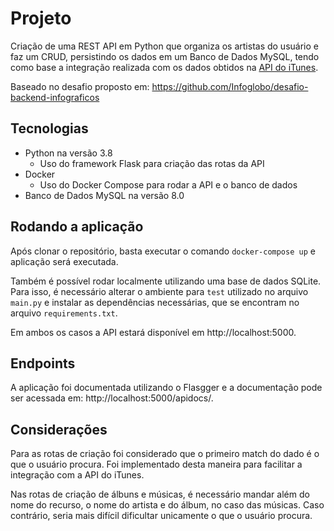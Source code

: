 # Projeto

Criação de uma REST API em Python que organiza os artistas do usuário e faz um CRUD, persistindo os dados em um Banco de Dados MySQL, tendo como base a integração realizada com os dados obtidos na [API do iTunes](https://developer.apple.com/library/archive/documentation/AudioVideo/Conceptual/iTuneSearchAPI/index.html).

Baseado no desafio proposto em: https://github.com/Infoglobo/desafio-backend-infograficos

## Tecnologias

- Python na versão 3.8
  - Uso do framework Flask para criação das rotas da API
- Docker
  - Uso do Docker Compose para rodar a API e o banco de dados
- Banco de Dados MySQL na versão 8.0

## Rodando a aplicação

Após clonar o repositório, basta executar o comando `docker-compose up` e aplicação será executada.

Também é possível rodar localmente utilizando uma base de dados SQLite. Para isso, é necessário alterar o ambiente para `test` utilizado no arquivo `main.py` e instalar as dependências necessárias, que se encontram no arquivo `requirements.txt`.

Em ambos os casos a API estará disponível em http://localhost:5000.

## Endpoints

A aplicação foi documentada utilizando o Flasgger e a documentação pode ser acessada em: http://localhost:5000/apidocs/.

## Considerações

Para as rotas de criação foi considerado que o primeiro match do dado é o que o usuário procura. Foi implementado desta maneira para facilitar a integração com a API do iTunes.

Nas rotas de criação de álbuns e músicas, é necessário mandar além do nome do recurso, o nome do artista e do álbum, no caso das músicas. Caso contrário, seria mais difícil dificultar unicamente o que o usuário procura.
